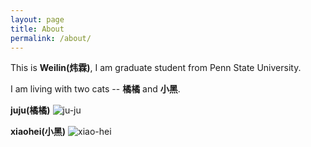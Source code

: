 ```yaml
---
layout: page
title: About
permalink: /about/
---
```


This is **Weilin(炜霖)**, I am graduate student from Penn State University. 

I am living with two cats -- **橘橘** and **小黑**.

 **juju(橘橘)**
 ![ju-ju]({{'/assets/images/IMG_0288.JPG'|relative_url}})

**xiaohei(小黑)**
![xiao-hei]({{'/assets/images/IMG_0292.JPG'|relative_url}})
